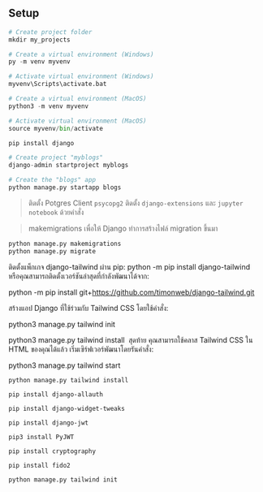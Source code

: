 ## Setup

```python
# Create project folder
mkdir my_projects

# Create a virtual environment (Windows)
py -m venv myvenv

# Activate virtual environment (Windows)
myvenv\Scripts\activate.bat

# Create a virtual environment (MacOS)
python3 -m venv myvenv

# Activate virtual environment (MacOS)
source myvenv/bin/activate

pip install django

# Create project "myblogs"
django-admin startproject myblogs

# Create the "blogs" app
python manage.py startapp blogs
```

> ติดตั้ง Potgres Client `psycopg2` ติดตั้ง `django-extensions` และ `jupyter notebook` ด้วยคำสั่ง
> 



> makemigrations เพื่อให้ Django ทำการสร้างไฟล์ migration ขึ้นมา
> 

```python
python manage.py makemigrations
python manage.py migrate
```


ติดตั้งแพ็กเกจ django-tailwind ผ่าน pip:
python -m pip install django-tailwind
​​
หรือคุณสามารถติดตั้งเวอร์ชันล่าสุดที่กำลังพัฒนาได้จาก:

python -m pip install git+https://github.com/timonweb/django-tailwind.git
​

สร้างแอป Django ที่ใช้ร่วมกับ Tailwind CSS โดยใช้คำสั่ง:

python3 manage.py tailwind init

python3 manage.py tailwind install
​
สุดท้าย คุณสามารถใช้คลาส Tailwind CSS ใน HTML ของคุณได้แล้ว เริ่มเซิร์ฟเวอร์พัฒนาโดยรันคำสั่ง:

python3 manage.py tailwind start

```
python manage.py tailwind install

pip install django-allauth

pip install django-widget-tweaks

pip install django-jwt

pip3 install PyJWT

pip install cryptography

pip install fido2

python manage.py tailwind init


```